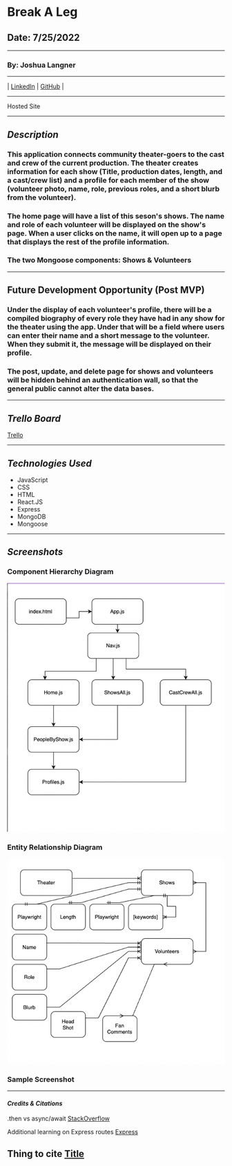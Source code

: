 # Break A Leg

## Date: 7/25/2022

---

### By: Joshua Langner

---

| [LinkedIn](https://www.linkedin.com/in/josh-langner-48) | [GitHub](https://github.com/jlangner87) |

---

Hosted Site

---

## **_Description_**

### This application connects community theater-goers to the cast and crew of the current production. The theater creates information for each show (Title, production dates, length, and a cast/crew list) and a profile for each member of the show (volunteer photo, name, role, previous roles, and a short blurb from the volunteer).

### The home page will have a list of this seson's shows. The name and role of each volunteer will be displayed on the show's page. When a user clicks on the name, it will open up to a page that displays the rest of the profile information.

### The two Mongoose components: Shows & Volunteers

---

## **Future Development Opportunity (Post MVP)**

### Under the display of each volunteer's profile, there will be a compiled biography of every role they have had in any show for the theater using the app. Under that will be a field where users can enter their name and a short message to the volunteer. When they submit it, the message will be displayed on their profile.

### The post, update, and delete page for shows and volunteers will be hidden behind an authentication wall, so that the general public cannot alter the data bases.

---

## **_Trello Board_**

[Trello](https://trello.com/invite/b/4PqpHSkZ/8c35f8b876eae832e5ee083fb5e78a40/full-stack-mern-application)

---

## **_Technologies Used_**

- JavaScript
- CSS
- HTML
- React.JS
- Express
- MongoDB
- Mongoose

---

## **_Screenshots_**

### Component Hierarchy Diagram

![Component Hierarchy Diagram](./OrgCharts/ComponentDiag.png)

### Entity Relationship Diagram

![Entity Relationship Diagram](./OrgCharts/ERD.png)

### Sample Screenshot

---

#### _Credits & Citations_

.then vs async/await [StackOverflow](https://stackoverflow.com/questions/54495711/async-await-vs-then-which-is-the-best-for-performance)

Additional learning on Express routes [Express](https://expressjs.com/en/starter/basic-routing.html)

## Thing to cite [Title](URL)

